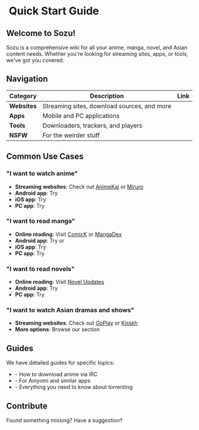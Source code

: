 # <iconify-icon icon="fa6-solid:bolt" style="margin-right:0.25em;color:#63E6BE;"></iconify-icon> Quick Start Guide

## Welcome to Sozu!

Sozu is a comprehensive wiki for all your anime, manga, novel, and Asian content needs. Whether you're looking for streaming sites, apps, or tools, we've got you covered.

## Navigation

| Category | Description | Link |
|----------|-------------|------|
| **Websites** | Streaming sites, download sources, and more | [<Pill name="Websites" />](/websites) |
| **Apps** | Mobile and PC applications | [<Pill name="Apps" />](/apps) |
| **Tools** | Downloaders, trackers, and players | [<Pill name="Tools" />](/tools) |
| **NSFW** | For the weirder stuff | [<Pill name="NSFW" />](/nsfw) |

## Common Use Cases

### "I want to watch anime"

- **Streaming websites**: Check out [AnimeKai](https://animekai.to) or [Miruro](https://miruro.tv)
- **Android app**: Try [<Pill name="Aniyomi" />](/apps#anime)
- **iOS app**: Try [<Pill name="AnymeX" />](/apps#anime-1)
- **PC app**: Try [<Pill name="Miru" />](/apps#anime-2)

### "I want to read manga"

- **Online reading**: Visit [ComicK](https://comick.io) or [MangaDex](https://mangadex.org)
- **Android app**: Try [<Pill name="Kotatsu" />](/apps#manga) or [<Pill name="Yokai" />](/apps#manga)
- **iOS app**: Try [<Pill name="Paperback" />](/apps#manga-1)
- **PC app**: Try [<Pill name="Houdoku" />](/apps#manga-2)

### "I want to read novels"

- **Online reading**: Visit [Novel Updates](http://novelupdates.com)
- **Android app**: Try [<Pill name="LN Reader" />](/apps#novels)
- **PC app**: Try [<Pill name="Calibre" />](/apps#novels-1)

### "I want to watch Asian dramas and shows"

- **Streaming websites**: Check out [GoPlay](https://goplay.su) or [Kisskh](https://kisskh.co)
- **More options**: Browse our [<Pill name="Asian Content" />](/websites#asian-content) section

## Guides

We have detailed guides for specific topics:

- [<Pill name="IRC Guide" />](/guide/irc) - How to download anime via IRC
- [<Pill name="Extension Repos" />](/guide/extension-repos) - For Aniyomi and similar apps
- [<Pill name="Torrenting" />](/guide/torrenting/getting-started) - Everything you need to know about torrenting

## Contribute

Found something missing? Have a suggestion?

[<Pill name="Submit Feedback" icon="mdi:github" color="gray" />](https://github.com/cyckey/sozu/issues)
